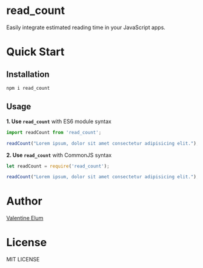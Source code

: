 # read_count

Easily integrate estimated reading time in your JavaScript apps.

# Quick Start

## Installation

```
npm i read_count
```

## Usage

**1. Use `read_count`** with ES6 module syntax

```javascript
import readCount from 'read_count';

readCount("Lorem ipsum, dolor sit amet consectetur adipisicing elit."); // ⇨ '4 seconds'
```

**2. Use `read_count`** with CommonJS syntax

```javascript
let readCount = require('read_count');

readCount("Lorem ipsum, dolor sit amet consectetur adipisicing elit."); // ⇨ '4 seconds'
```

# Author

[Valentine Elum](https://twitter.com/vahlcode)

# License

MIT LICENSE
